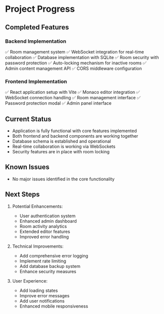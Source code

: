 # Project Progress

## Completed Features

### Backend Implementation
✅ Room management system
✅ WebSocket integration for real-time collaboration
✅ Database implementation with SQLite
✅ Room security with password protection
✅ Auto-locking mechanism for inactive rooms
✅ Admin content management API
✅ CORS middleware configuration

### Frontend Implementation
✅ React application setup with Vite
✅ Monaco editor integration
✅ WebSocket connection handling
✅ Room management interface
✅ Password protection modal
✅ Admin panel interface

## Current Status
- Application is fully functional with core features implemented
- Both frontend and backend components are working together
- Database schema is established and operational
- Real-time collaboration is working via WebSockets
- Security features are in place with room locking

## Known Issues
- No major issues identified in the core functionality

## Next Steps
1. Potential Enhancements:
   - User authentication system
   - Enhanced admin dashboard
   - Room activity analytics
   - Extended editor features
   - Improved error handling

2. Technical Improvements:
   - Add comprehensive error logging
   - Implement rate limiting
   - Add database backup system
   - Enhance security measures

3. User Experience:
   - Add loading states
   - Improve error messages
   - Add user notifications
   - Enhanced mobile responsiveness
